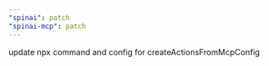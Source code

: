 ```yaml
---
"spinai": patch
"spinai-mcp": patch
---
```


update npx command and config for createActionsFromMcpConfig
